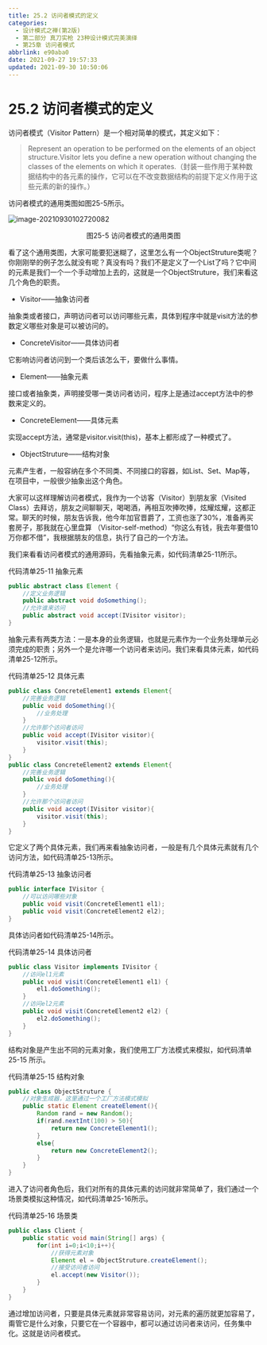 ```yaml
---
title: 25.2 访问者模式的定义
categories: 
  - 设计模式之禅(第2版)
  - 第二部分 真刀实枪 23种设计模式完美演绎
  - 第25章 访问者模式
abbrlink: e90aba0
date: 2021-09-27 19:57:33
updated: 2021-09-30 10:50:06
---
```

# 25.2 访问者模式的定义
访问者模式（Visitor Pattern）是一个相对简单的模式，其定义如下：
> Represent an operation to be performed on the elements of an object structure.Visitor lets you define a new operation without changing the classes of the elements on which it operates.（封装一些作用于某种数据结构中的各元素的操作，它可以在不改变数据结构的前提下定义作用于这些元素的新的操作。）

访问者模式的通用类图如图25-5所示。

![image-20210930102720082](https://gitee.com/XiaoLan223/images/raw/master/Blog/Sum/20210930102720.png)

<center>图25-5 访问者模式的通用类图</center>

看了这个通用类图，大家可能要犯迷糊了，这里怎么有一个ObjectStruture类呢？你刚刚举的例子怎么就没有呢？真没有吗？我们不是定义了一个List了吗？它中间的元素是我们一个一个手动增加上去的，这就是一个ObjectStruture，我们来看这几个角色的职责。

- Visitor——抽象访问者

抽象类或者接口，声明访问者可以访问哪些元素，具体到程序中就是visit方法的参数定义哪些对象是可以被访问的。

- ConcreteVisitor——具体访问者

它影响访问者访问到一个类后该怎么干，要做什么事情。
- Element——抽象元素

接口或者抽象类，声明接受哪一类访问者访问，程序上是通过accept方法中的参数来定义的。
- ConcreteElement——具体元素

实现accept方法，通常是visitor.visit(this)，基本上都形成了一种模式了。

- ObjectStruture——结构对象

元素产生者，一般容纳在多个不同类、不同接口的容器，如List、Set、Map等，在项目中，一般很少抽象出这个角色。

大家可以这样理解访问者模式，我作为一个访客（Visitor）到朋友家（Visited Class）去拜访，朋友之间聊聊天，喝喝酒，再相互吹捧吹捧，炫耀炫耀，这都正常。聊天的时候，朋友告诉我，他今年加官晋爵了，工资也涨了30%，准备再买套房子，那我就在心里盘算 （Visitor-self-method）“你这么有钱，我去年要借10万你都不借”，我根据朋友的信息，执行了自己的一个方法。

我们来看看访问者模式的通用源码，先看抽象元素，如代码清单25-11所示。

代码清单25-11 抽象元素
```java
public abstract class Element {
    //定义业务逻辑
    public abstract void doSomething();
    //允许谁来访问
    public abstract void accept(IVisitor visitor);
}
```
抽象元素有两类方法：一是本身的业务逻辑，也就是元素作为一个业务处理单元必须完成的职责；另外一个是允许哪一个访问者来访问。我们来看具体元素，如代码清单25-12所示。

代码清单25-12 具体元素
```java
public class ConcreteElement1 extends Element{
    //完善业务逻辑
    public void doSomething(){
        //业务处理
    }
    //允许那个访问者访问
    public void accept(IVisitor visitor){
        visitor.visit(this);
    }
}
public class ConcreteElement2 extends Element{
    //完善业务逻辑
    public void doSomething(){
        //业务处理
    }
    //允许那个访问者访问
    public void accept(IVisitor visitor){
        visitor.visit(this);
    }
}
```
它定义了两个具体元素，我们再来看抽象访问者，一般是有几个具体元素就有几个访问方法，如代码清单25-13所示。

代码清单25-13 抽象访问者

```java
public interface IVisitor {
    //可以访问哪些对象
    public void visit(ConcreteElement1 el1);
    public void visit(ConcreteElement2 el2);
}
```
具体访问者如代码清单25-14所示。

代码清单25-14 具体访问者

```java
public class Visitor implements IVisitor {
    //访问el1元素
    public void visit(ConcreteElement1 el1) {
        el1.doSomething();
    }
    //访问el2元素
    public void visit(ConcreteElement2 el2) {
        el2.doSomething();
    }
}
```
结构对象是产生出不同的元素对象，我们使用工厂方法模式来模拟，如代码清单25-15 所示。

代码清单25-15 结构对象

```java
public class ObjectStruture {
    //对象生成器，这里通过一个工厂方法模式模拟
    public static Element createElement(){
        Random rand = new Random();
        if(rand.nextInt(100) > 50){
            return new ConcreteElement1();
        }
        else{
            return new ConcreteElement2();
        }
    }
}
```
进入了访问者角色后，我们对所有的具体元素的访问就非常简单了，我们通过一个场景类模拟这种情况，如代码清单25-16所示。

代码清单25-16 场景类
```java
public class Client {
    public static void main(String[] args) {
        for(int i=0;i<10;i++){
            //获得元素对象
            Element el = ObjectStruture.createElement();
            //接受访问者访问
            el.accept(new Visitor());
        }
    }
}
```
通过增加访问者，只要是具体元素就非常容易访问，对元素的遍历就更加容易了，甭管它是什么对象，只要它在一个容器中，都可以通过访问者来访问，任务集中化。这就是访问者模式。
